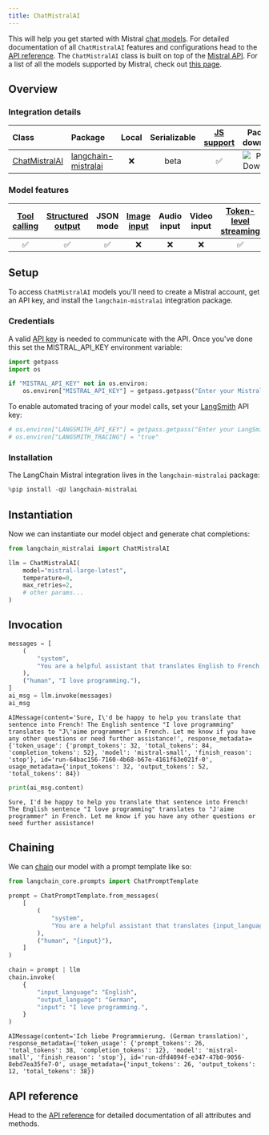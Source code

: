 ```yaml
---
title: ChatMistralAI
---
```


This will help you get started with Mistral [chat models](/oss/concepts/chat_models). For detailed documentation of all `ChatMistralAI` features and configurations head to the [API reference](https://python.langchain.com/api_reference/mistralai/chat_models/langchain_mistralai.chat_models.ChatMistralAI.html). The `ChatMistralAI` class is built on top of the [Mistral API](https://docs.mistral.ai/api/). For a list of all the models supported by Mistral, check out [this page](https://docs.mistral.ai/getting-started/models/).

## Overview
### Integration details

| Class | Package | Local | Serializable | [JS support](https://js.langchain.com/docs/integrations/chat/mistral) | Package downloads | Package latest |
| :--- | :--- | :---: | :---: |  :---: | :---: | :---: |
| [ChatMistralAI](https://python.langchain.com/api_reference/mistralai/chat_models/langchain_mistralai.chat_models.ChatMistralAI.html) | [langchain-mistralai](https://python.langchain.com/api_reference/mistralai/index.html) | ❌ | beta | ✅ | ![PyPI - Downloads](https://img.shields.io/pypi/dm/langchain_mistralai?style=flat-square&label=%20) | ![PyPI - Version](https://img.shields.io/pypi/v/langchain_mistralai?style=flat-square&label=%20) |

### Model features
| [Tool calling](/oss/how-to/tool_calling) | [Structured output](/oss/how-to/structured_output/) | JSON mode | [Image input](/oss/how-to/multimodal_inputs/) | Audio input | Video input | [Token-level streaming](/oss/how-to/chat_streaming/) | Native async | [Token usage](/oss/how-to/chat_token_usage_tracking/) | [Logprobs](/oss/how-to/logprobs/) |
| :---: | :---: | :---: | :---: |  :---: | :---: | :---: | :---: | :---: | :---: |
| ✅ | ✅ | ✅ | ❌ | ❌ | ❌ | ✅ | ✅ | ✅ | ❌ |

## Setup


To access `ChatMistralAI` models you'll need to create a Mistral account, get an API key, and install the `langchain-mistralai` integration package.

### Credentials


A valid [API key](https://console.mistral.ai/api-keys/) is needed to communicate with the API. Once you've done this set the MISTRAL_API_KEY environment variable:


```python
import getpass
import os

if "MISTRAL_API_KEY" not in os.environ:
    os.environ["MISTRAL_API_KEY"] = getpass.getpass("Enter your Mistral API key: ")
```

To enable automated tracing of your model calls, set your [LangSmith](https://docs.smith.langchain.com/) API key:


```python
# os.environ["LANGSMITH_API_KEY"] = getpass.getpass("Enter your LangSmith API key: ")
# os.environ["LANGSMITH_TRACING"] = "true"
```

### Installation

The LangChain Mistral integration lives in the `langchain-mistralai` package:


```python
%pip install -qU langchain-mistralai
```

## Instantiation

Now we can instantiate our model object and generate chat completions:


```python
from langchain_mistralai import ChatMistralAI

llm = ChatMistralAI(
    model="mistral-large-latest",
    temperature=0,
    max_retries=2,
    # other params...
)
```

## Invocation


```python
messages = [
    (
        "system",
        "You are a helpful assistant that translates English to French. Translate the user sentence.",
    ),
    ("human", "I love programming."),
]
ai_msg = llm.invoke(messages)
ai_msg
```



```output
AIMessage(content='Sure, I\'d be happy to help you translate that sentence into French! The English sentence "I love programming" translates to "J\'aime programmer" in French. Let me know if you have any other questions or need further assistance!', response_metadata={'token_usage': {'prompt_tokens': 32, 'total_tokens': 84, 'completion_tokens': 52}, 'model': 'mistral-small', 'finish_reason': 'stop'}, id='run-64bac156-7160-4b68-b67e-4161f63e021f-0', usage_metadata={'input_tokens': 32, 'output_tokens': 52, 'total_tokens': 84})
```



```python
print(ai_msg.content)
```
```output
Sure, I'd be happy to help you translate that sentence into French! The English sentence "I love programming" translates to "J'aime programmer" in French. Let me know if you have any other questions or need further assistance!
```
## Chaining

We can [chain](/oss/how-to/sequence/) our model with a prompt template like so:


```python
from langchain_core.prompts import ChatPromptTemplate

prompt = ChatPromptTemplate.from_messages(
    [
        (
            "system",
            "You are a helpful assistant that translates {input_language} to {output_language}.",
        ),
        ("human", "{input}"),
    ]
)

chain = prompt | llm
chain.invoke(
    {
        "input_language": "English",
        "output_language": "German",
        "input": "I love programming.",
    }
)
```



```output
AIMessage(content='Ich liebe Programmierung. (German translation)', response_metadata={'token_usage': {'prompt_tokens': 26, 'total_tokens': 38, 'completion_tokens': 12}, 'model': 'mistral-small', 'finish_reason': 'stop'}, id='run-dfd4094f-e347-47b0-9056-8ebd7ea35fe7-0', usage_metadata={'input_tokens': 26, 'output_tokens': 12, 'total_tokens': 38})
```


## API reference

Head to the [API reference](https://python.langchain.com/api_reference/mistralai/chat_models/langchain_mistralai.chat_models.ChatMistralAI.html) for detailed documentation of all attributes and methods.

